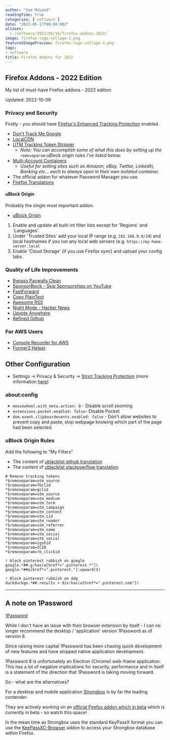 ```yaml
---
author: "Sam McLeod"
readingTime: true
categories: [ software ]
date: "2022-05-17T08:00:00Z"
aliases:
  - /software/2022/05/16/firefox-addons-2022/
image: firefox-logo-collage-1.png
featuredImagePreview: firefox-logo-collage-1.png
tags:
- software
title: Firefox Addons for 2022
---
```


<!-- markdownlint-disable MD025 -->
## Firefox Addons - 2022 Edition

My list of must-have Firefox addons - 2022 edition

Updated: 2022-10-09

### Privacy and Security

Firstly - you should have [Firefox's Enhanced Tracking Protection](https://support.mozilla.org/en-US/kb/enhanced-tracking-protection-firefox-desktop) enabled.

- [Don't Track Me Google](https://addons.mozilla.org/en-GB/firefox/addon/dont-track-me-google1)
- [LocalCDN](https://addons.mozilla.org/en-GB/firefox/addon/localcdn-fork-of-decentraleyes/)
- [UTM Tracking Token Stripper](https://addons.mozilla.org/en-GB/firefox/addon/utm-tracking-token-stripper)
  - *Note: You can accomplish some of what this does by setting up the `removeparam` uBlock origin rules I've listed below.*
- [Multi-Account Containers](https://addons.mozilla.org/en-GB/firefox/addon/multi-account-containers)
  - *Useful for setting sites such as Amazon, eBay, Twitter, LinkedIn, Banking etc... each to always open in their own isolated container.*
- The official addon for whatever Password Manager you use.
- [Firefox Translations](https://browser.mt/)

#### uBlock Origin

Probably the single most important addon.

- [uBlock Origin](https://addons.mozilla.org/en-GB/firefox/addon/ublock-origin)

1. Enable and update all built-int filter lists except for 'Regions' and 'Languages'.
2. Under 'Trusted Sites' add your local IP range (e.g. `192.168.0.0/24`) and local hostnames if you run any local web servers (e.g. `https://my-home-server.local`
3. Enable 'Cloud Storage' (if you use Firefox sync) and upload your config tabs.

### Quality of Life Improvements

- [Bypass Paywalls Clean](https://addons.mozilla.org/en-GB/firefox/addon/bypass-paywalls-clean)
- [SponsorBlock - Skip Sponsorships on YouTube](https://addons.mozilla.org/en-GB/firefox/addon/sponsorblock)
- [FastForward](https://addons.mozilla.org/en-GB/firefox/addon/fastforwardteam/)
- [Copy PlainText](https://addons.mozilla.org/en-GB/firefox/addon/copy-plaintext)
- [Awesome RSS](https://addons.mozilla.org/en-GB/firefox/addon/awesome-rss)
- [Night Mode - Hacker News](https://addons.mozilla.org/en-GB/firefox/addon/night-mode-hacker-news)
- [Upvote Anywhere](https://addons.mozilla.org/en-CA/firefox/addon/upvote-anywhere/)
- [Refined Github](https://github.com/refined-github/refined-github)

### For AWS Users

- [Console Recorder for AWS](https://addons.mozilla.org/en-GB/firefox/addon/console-recorder)
- [Former2 Helper](https://addons.mozilla.org/en-GB/firefox/addon/former2-helper)

## Other Configuration

- Settings -> Privacy & Security -> [Strict Tracking Protection](https://support.mozilla.org/en-US/kb/enhanced-tracking-protection-firefox-desktop) (more information [here](https://blog.privacyguides.org/2021/12/01/firefox-privacy-2021-update))

### about:config

- `mousewheel.with_meta.action: 0` - Disable scroll zooming
- `extensions.pocket.enabled: false`- Disable Pocket
- `dom.event.clipboardevents.enabled: false` - Don't allow websites to prevent copy and paste, stop webpage knowing which part of the page had been selected.

### uBlock Origin Rules

Add the following to "My Filters"

- The content of [ublacklist github translation](https://raw.githubusercontent.com/arosh/ublacklist-github-translation/master/uBlacklist.txt)
- The content of [ublacklist stackoverflow translation](https://raw.githubusercontent.com/arosh/ublacklist-stackoverflow-translation/master/uBlacklist.txt)

```
# Remove tracking tokens
*$removeparam=utm_source
*$removeparam=fbclid
*$removeparam=gclid
*$removeparam=utm_source
*$removeparam=utm_medium
*$removeparam=utm_term
*$removeparam=utm_campaign
*$removeparam=utm_content
*$removeparam=utm_cid
*$removeparam=utm_reader
*$removeparam=utm_referrer
*$removeparam=utm_name
*$removeparam=utm_social
*$removeparam=utm_social
*$removeparam=igshid
*$removeparam=ICID
*$removeparam=rb_clickid

! block pinterest rubbish on google
google.*##.g:has(a[href*=".pinterest.*"])
google.*##a[href*=".pinterest."]:upward(1)

! Block pinterest rubbish on ddg
duckduckgo.*##.results > div:has(a[href*=".pinterest.com"])
```

---

## A note on 1Password

[1Password](https://addons.mozilla.org/en-GB/firefox/addon/1password-x-password-manager/)

While I don't have an issue with their browser extension by itself - I can no longer recommend the desktop / 'application' version 1Password as of version 8.

Since raising more capital 1Password has been chasing quick development of new features and have stopped native application development.

1Password 8 is unfortunately an Electron (Chrome) web-frame application. This has a lot of negative implications for security, performance and in itself is a statement of the direction that 1Password is taking moving forward.

So - what are the alternatives?

For a desktop and mobile application [Strongbox](https://strongboxsafe.com) is by far the leading contender.

They are actively working on an [official Firefox addon which in beta](https://addons.mozilla.org/en-GB/firefox/addon/strongbox-autofill/) which is currently in beta - so watch this space!

In the mean time as Strongbox uses the standard KeyPassX format you can use the [KeePassXC-Browser](https://addons.mozilla.org/en-GB/firefox/addon/keepassxc-browser/) addon to access your Strongbox database within Firefox.
